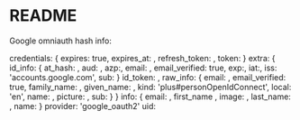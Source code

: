 # README

Google omniauth hash info:

credentials: {
  expires: true,
  expires_at: ,
  refresh_token: ,
  token:
}
extra: {
  id_info: {
    at_hash: ,
    aud: ,
    azp:,
    email: ,
    email_verified: true,
    exp:,
    iat:,
    iss: 'accounts.google.com',
    sub:
  }
  id_token: ,
  raw_info: {
    email: ,
    email_verified: true,
    family_name: ,
    given_name: ,
    kind: 'plus#personOpenIdConnect',
    local: 'en',
    name: ,
    picture: ,
    sub:
  }
}
info: {
  email: ,
  first_name ,
  image: ,
  last_name: ,
  name:
}
provider: 'google_oauth2'
uid: 
